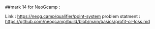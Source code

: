 ##mark 14 for NeoGcamp :

Link : https://neog.camp/qualifier/point-system
problem statment : https://github.com/neogcamp/build/blob/main/basics/profit-or-loss.md
